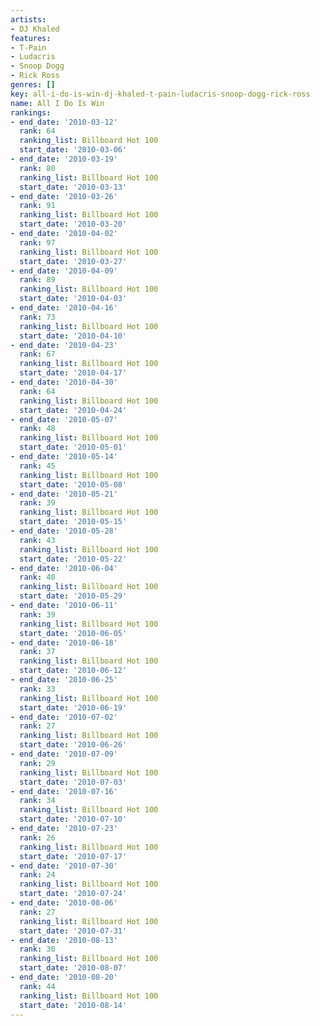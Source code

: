 ```yaml
---
artists:
- DJ Khaled
features:
- T-Pain
- Ludacris
- Snoop Dogg
- Rick Ross
genres: []
key: all-i-do-is-win-dj-khaled-t-pain-ludacris-snoop-dogg-rick-ross
name: All I Do Is Win
rankings:
- end_date: '2010-03-12'
  rank: 64
  ranking_list: Billboard Hot 100
  start_date: '2010-03-06'
- end_date: '2010-03-19'
  rank: 80
  ranking_list: Billboard Hot 100
  start_date: '2010-03-13'
- end_date: '2010-03-26'
  rank: 91
  ranking_list: Billboard Hot 100
  start_date: '2010-03-20'
- end_date: '2010-04-02'
  rank: 97
  ranking_list: Billboard Hot 100
  start_date: '2010-03-27'
- end_date: '2010-04-09'
  rank: 89
  ranking_list: Billboard Hot 100
  start_date: '2010-04-03'
- end_date: '2010-04-16'
  rank: 73
  ranking_list: Billboard Hot 100
  start_date: '2010-04-10'
- end_date: '2010-04-23'
  rank: 67
  ranking_list: Billboard Hot 100
  start_date: '2010-04-17'
- end_date: '2010-04-30'
  rank: 64
  ranking_list: Billboard Hot 100
  start_date: '2010-04-24'
- end_date: '2010-05-07'
  rank: 48
  ranking_list: Billboard Hot 100
  start_date: '2010-05-01'
- end_date: '2010-05-14'
  rank: 45
  ranking_list: Billboard Hot 100
  start_date: '2010-05-08'
- end_date: '2010-05-21'
  rank: 39
  ranking_list: Billboard Hot 100
  start_date: '2010-05-15'
- end_date: '2010-05-28'
  rank: 43
  ranking_list: Billboard Hot 100
  start_date: '2010-05-22'
- end_date: '2010-06-04'
  rank: 40
  ranking_list: Billboard Hot 100
  start_date: '2010-05-29'
- end_date: '2010-06-11'
  rank: 39
  ranking_list: Billboard Hot 100
  start_date: '2010-06-05'
- end_date: '2010-06-18'
  rank: 37
  ranking_list: Billboard Hot 100
  start_date: '2010-06-12'
- end_date: '2010-06-25'
  rank: 33
  ranking_list: Billboard Hot 100
  start_date: '2010-06-19'
- end_date: '2010-07-02'
  rank: 27
  ranking_list: Billboard Hot 100
  start_date: '2010-06-26'
- end_date: '2010-07-09'
  rank: 29
  ranking_list: Billboard Hot 100
  start_date: '2010-07-03'
- end_date: '2010-07-16'
  rank: 34
  ranking_list: Billboard Hot 100
  start_date: '2010-07-10'
- end_date: '2010-07-23'
  rank: 26
  ranking_list: Billboard Hot 100
  start_date: '2010-07-17'
- end_date: '2010-07-30'
  rank: 24
  ranking_list: Billboard Hot 100
  start_date: '2010-07-24'
- end_date: '2010-08-06'
  rank: 27
  ranking_list: Billboard Hot 100
  start_date: '2010-07-31'
- end_date: '2010-08-13'
  rank: 30
  ranking_list: Billboard Hot 100
  start_date: '2010-08-07'
- end_date: '2010-08-20'
  rank: 44
  ranking_list: Billboard Hot 100
  start_date: '2010-08-14'
---
```


